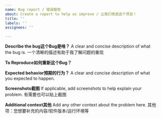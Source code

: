 ```yaml
---
name: Bug report / 错误报告
about: Create a report to help us improve / 让我们改进这个项目！
title: ''
labels: ''
assignees: ''

---
```


**Describe the bug这个Bug是啥？**
A clear and concise description of what the bug is.
一个清晰的描述有助于我了解问题的重现

**To Reproduce如何重新这个Bug？**


**Expected behavior预期的行为？**
A clear and concise description of what you expected to happen.


**Screenshots截图**
If applicable, add screenshots to help explain your problem.
有需要也可以贴上截图

**Additional context其他**
Add any other context about the problem here.
其他项：您想要补充的内容/软件版本/运行环境等
